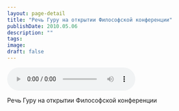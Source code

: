 ```yaml
---
layout: page-detail
title: "Речь Гуру на открытии Философской конференции"
publishDate: 2010.05.06
description: ""
tags:
image:
draft: false
---
```


<audio title="2010.05.06 - Речь Гуру на открытии Философской конференции.mp3" src="/upload/iblock/064/064445294d656b702d7cb0774071bdb5.mp3" controls=""></audio>

 Речь Гуру на открытии Философской конференции 

  
